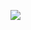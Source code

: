 <img src="https://readme-typing-svg.herokuapp.com/?color=%2328365F&size=25&lines=Name+%3A+Md.+Toufique+Elahi+Tonmoy+;+Id+%3A+201-15-13697++;Section%3A+C"></img><br>
